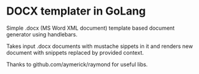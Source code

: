 # DOCX templater in GoLang #

Simple .docx (MS Word XML document) template based document generator using handlebars.

Takes input .docx documents with mustache sippets in it and renders new document with snippets replaced by provided context.

Thanks to github.com/aymerick/raymond for useful libs.